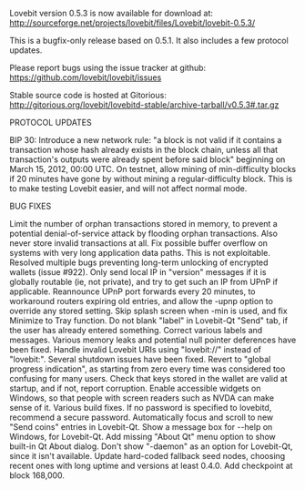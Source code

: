 Lovebit version 0.5.3 is now available for download at:
http://sourceforge.net/projects/lovebit/files/Lovebit/lovebit-0.5.3/

This is a bugfix-only release based on 0.5.1.
It also includes a few protocol updates.

Please report bugs using the issue tracker at github:
https://github.com/lovebit/lovebit/issues

Stable source code is hosted at Gitorious:
http://gitorious.org/lovebit/lovebitd-stable/archive-tarball/v0.5.3#.tar.gz

PROTOCOL UPDATES

BIP 30: Introduce a new network rule: "a block is not valid if it contains a transaction whose hash already exists in the block chain, unless all that transaction's outputs were already spent before said block" beginning on March 15, 2012, 00:00 UTC.
On testnet, allow mining of min-difficulty blocks if 20 minutes have gone by without mining a regular-difficulty block. This is to make testing Lovebit easier, and will not affect normal mode.

BUG FIXES

Limit the number of orphan transactions stored in memory, to prevent a potential denial-of-service attack by flooding orphan transactions. Also never store invalid transactions at all.
Fix possible buffer overflow on systems with very long application data paths. This is not exploitable.
Resolved multiple bugs preventing long-term unlocking of encrypted wallets
(issue #922).
Only send local IP in "version" messages if it is globally routable (ie, not private), and try to get such an IP from UPnP if applicable.
Reannounce UPnP port forwards every 20 minutes, to workaround routers expiring old entries, and allow the -upnp option to override any stored setting.
Skip splash screen when -min is used, and fix Minimize to Tray function.
Do not blank "label" in Lovebit-Qt "Send" tab, if the user has already entered something.
Correct various labels and messages.
Various memory leaks and potential null pointer deferences have been fixed.
Handle invalid Lovebit URIs using "lovebit://" instead of "lovebit:".
Several shutdown issues have been fixed.
Revert to "global progress indication", as starting from zero every time was considered too confusing for many users.
Check that keys stored in the wallet are valid at startup, and if not, report corruption.
Enable accessible widgets on Windows, so that people with screen readers such as NVDA can make sense of it.
Various build fixes.
If no password is specified to lovebitd, recommend a secure password.
Automatically focus and scroll to new "Send coins" entries in Lovebit-Qt.
Show a message box for --help on Windows, for Lovebit-Qt.
Add missing "About Qt" menu option to show built-in Qt About dialog.
Don't show "-daemon" as an option for Lovebit-Qt, since it isn't available.
Update hard-coded fallback seed nodes, choosing recent ones with long uptime and versions at least 0.4.0.
Add checkpoint at block 168,000.
